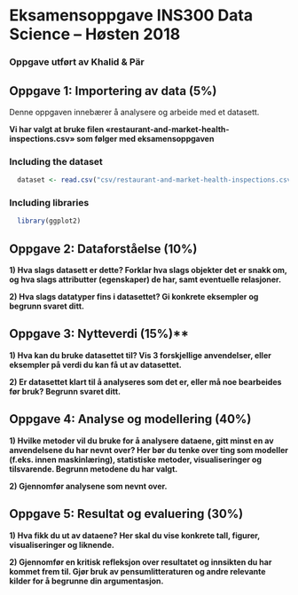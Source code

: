Eksamensoppgave INS300 Data Science – Høsten 2018
================

### Oppgave utført av Khalid & Pär

Oppgave 1: Importering av data (5%)
-----------------------------------

Denne oppgaven innebærer å analysere og arbeide med et datasett.

**Vi har valgt at bruke filen «restaurant-and-market-health- inspections.csv» som følger med eksamensoppgaven**

### Including the dataset

``` r
  dataset <- read.csv("csv/restaurant-and-market-health-inspections.csv")
```

### Including libraries

``` r
  library(ggplot2)
```

Oppgave 2: Dataforståelse (10%)
-------------------------------

**1) Hva slags datasett er dette? Forklar hva slags objekter det er snakk om, og hva slags attributter (egenskaper) de har, samt eventuelle relasjoner.**

**2) Hva slags datatyper fins i datasettet? Gi konkrete eksempler og begrunn svaret ditt.**

Oppgave 3: Nytteverdi (15%)\*\*
-------------------------------

**1) Hva kan du bruke datasettet til? Vis 3 forskjellige anvendelser, eller eksempler på verdi du kan få ut av datasettet.**

**2) Er datasettet klart til å analyseres som det er, eller må noe bearbeides før bruk? Begrunn svaret ditt.**

Oppgave 4: Analyse og modellering (40%)
---------------------------------------

**1) Hvilke metoder vil du bruke for å analysere dataene, gitt minst en av anvendelsene du har nevnt over? Her bør du tenke over ting som modeller (f.eks. innen maskinlæring), statistiske metoder, visualiseringer og tilsvarende. Begrunn metodene du har valgt.**

**2) Gjennomfør analysene som nevnt over.**

Oppgave 5: Resultat og evaluering (30%)
---------------------------------------

**1) Hva fikk du ut av dataene? Her skal du vise konkrete tall, figurer, visualiseringer og liknende.**

**2) Gjennomfør en kritisk refleksjon over resultatet og innsikten du har kommet frem til. Gjør bruk av pensumlitteraturen og andre relevante kilder for å begrunne din argumentasjon.**
